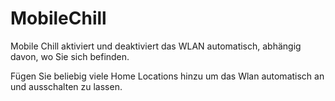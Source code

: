 # MobileChill
Mobile Chill aktiviert und deaktiviert das WLAN automatisch, abhängig davon, wo Sie sich befinden. 

Fügen Sie beliebig viele Home Locations hinzu um das Wlan automatisch an und ausschalten zu lassen.